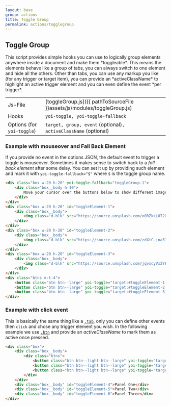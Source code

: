 ```yaml
---
layout: base
group: actions
title: Toggle Group
permalink: actions/togglegroup
---
```


## Toggle Group

<p class="intro">This script provides simple hooks you can use to logically group elements anywhere inside a document and make them *toggleable*. This means the elements behave like a group of tabs, you can always switch to one element and hide all the others. Other than tabs, you can use any markup you like (for any trigger or target item), you can provide an *activeClassName* to highlight an active trigger element and you can even define the event *per trigger*.</p>

|                              |                                                                          |
| -                            | -                                                                        |
| Js-File                      | [toggleGroup.js]({{ pathToSourceFile }}assets/js/modules/toggleGroup.js) |
| Hooks                        | `yoi-toggle, yoi-toggle-fallback`                                        |
| Options (for `yoi-toggle`)  | `target, group, event` (optional)`, activeClassName` (optional)           |

### Example with mouseover and Fall Back Element

If you provide no event in the options JSON, the default event to trigger a toggle is mouseover. Sometimes it makes sense to switch back to a *fall back element* after some delay. You can set it up by providing such element and mark it with `yoi-toggle-fallback="$"` where `$` is the toggle group name.

```html
<div class="box w-20 h-20" yoi-toggle-fallback="toggleGroup-1">
    <div class="box__body h-10">
        Move your cursor over the buttons below to show different images.
    </div>
</div>
<div class="box w-20 h-20" id="toggleElement-1">
    <div class="box__body">
        <img class="d-blk" src="https://source.unsplash.com/o0RZkkL072U/180x180" />
    </div>
</div>
<div class="box w-20 h-20" id="toggleElement-2">
    <div class="box__body">
        <img class="d-blk" src="https://source.unsplash.com/zdXtC-jna3I/180x180" />
    </div>
</div>
<div class="box w-20 h-20" id="toggleElement-3">
    <div class="box__body">
        <img class="d-blk" src="https://source.unsplash.com/jqvxcyVx2YE/180x180" />
    </div>
</div>
<div class="btns m-t-4">
    <button class="btn btn--large" yoi-toggle="target:#toggleElement-1; group:toggleGroup-1;">1</button>
    <button class="btn btn--large" yoi-toggle="target:#toggleElement-2; group:toggleGroup-1;">2</button>
    <button class="btn btn--large" yoi-toggle="target:#toggleElement-3; group:toggleGroup-1;">3</button>
</div>
```

### Example with click event

This is basically the same thing like a [`.tab`](/pages/components/tabs.html), only you can define other events then `click` and chose any trigger element you wish. In the following example we use [`.btn`](/pages/components/buttons.html) and provide an *activeClassName* to mark them as active once pressed.

```html
<div class="box">
    <div class="box__body">
        <div class="btns">
            <button class="btn btn--light btn--large" yoi-toggle="target:#toggleElement-4; group:toggleGroup-2; event:click; activeClassName:btn--active;">Panel One</button>
            <button class="btn btn--light btn--large" yoi-toggle="target:#toggleElement-5; group:toggleGroup-2; event:click; activeClassName:btn--active;">Panel Two</button>
            <button class="btn btn--light btn--large" yoi-toggle="target:#toggleElement-6; group:toggleGroup-2; event:click; activeClassName:btn--active;">Panel Three</button>
        </div>
    </div>
    <div class="box__body" id="toggleElement-4">Panel One</div>
    <div class="box__body" id="toggleElement-5">Panel Two</div>
    <div class="box__body" id="toggleElement-6">Panel Three</div>
</div>
```